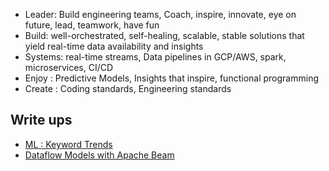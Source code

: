 
* Leader: Build engineering teams, Coach, inspire, innovate, eye on future, lead, teamwork, have fun
* Build: well-orchestrated, self-healing, scalable, stable  solutions that yield real-time data availability and insights
* Systems: real-time streams, Data pipelines in GCP/AWS, spark, microservices, CI/CD
* Enjoy : Predictive Models, Insights that inspire, functional programming
* Create : Coding standards, Engineering standards

## Write ups 

* [ML : Keyword Trends](keywordtrends/keywordtrends.md)
* [Dataflow Models with Apache Beam](realtime-streams/dataflow-beam.md)




